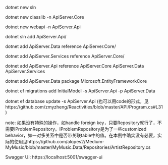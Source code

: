 dotnet new sln

dotnet new classlib -n ApiServer.Core

dotnet new webapi -n ApiServer.Api

dotnet sln add ApiServer.Api/

dotnet add ApiServer.Data reference ApiServer.Core/

dotnet add ApiServer.Services reference ApiServer.Core/

dotnet add ApiServer.Api reference ApiServer.Core ApiServer.Data ApiServer.Services

dotnet add ApiServer.Data package Microsoft.EntityFrameworkCore

dotnet ef migrations add InitialModel -s ApiServer.Api -p ApiServer.Data

dotnet ef database update -s ApiServer.Api   (也可以用code的形式，见https://github.com/zmyzheng/Reactivities/blob/master/API/Program.cs#L31)


note: 如果没有特殊的操作，如handle foreign key，只要Repository就行了，不需要IProblemRepository。IProblemRepository是为了一些customized behavior，如一对多关系中是否带关联table中的值。在本例中确实没有必要，实际的使用见https://github.com/alopes2/Medium-MyMusic/blob/master/MyMusic.Data/Repositories/ArtistRepository.cs


Swagger UI: https://localhost:5001/swagger-ui